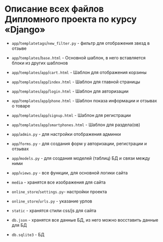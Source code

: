 # Описание всех файлов Дипломного проекта по курсу «Django»

* `app`/`templatetags`/`new_filter.py` - фильтр для отображения звезд в отзыве


* `app`/`templates`/`base.html` - Основной шаблон, в него вставляется блоки из других шаблонов
* `app`/`templates`/`app`/`cart.html` - Шаблон для отображения корзины
* `app`/`templates`/`app`/`index.html` - Шаблон для главной страницы
* `app`/`templates`/`app`/`login.html` - Шаблон для авторизации
* `app`/`templates`/`app`/`phone.html` - Шаблон показа информации и отзывах о товаре
* `app`/`templates`/`app`/`signup.html` - Шаблон для регистрации
* `app`/`templates`/`app`/`smartphones.html` - Шаблон для раздела(ов)








* `app`/`admin.py` - для настройки отображения админки
* `app`/`forms.py` - для создания форм у авторизации, регистрации и отзывах
* `app`/`models.py` - для создания моделей (таблиц) БД и связи между ними
* `app`/`views.py` - все функции, для основной логики сайта


* `media` - хранятся все изображения для сайта 


* `online_store`/`settings.py`- настройки проекта
* `online_store`/`urls.py` - указание урлов


* `static` - хранятся стили css/js для сайта

* `db.json` - хранятся все данные БД, из него можно восставить данные для БД

* `db.sqlite3` - БД
